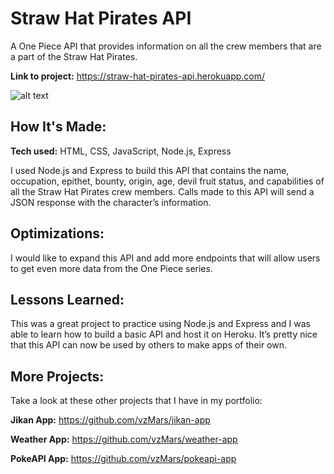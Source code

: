 # Straw Hat Pirates API

A One Piece API that provides information on all the crew members that are a part of the Straw Hat Pirates.

**Link to project:** https://straw-hat-pirates-api.herokuapp.com/

![alt text](https://i.imgur.com/7KYTGpC.png)

## How It's Made:

**Tech used:** HTML, CSS, JavaScript, Node.js, Express

I used Node.js and Express to build this API that contains the name, occupation, epithet, bounty, origin, age, devil fruit status, and capabilities of all the Straw Hat Pirates crew members. Calls made to this API will send a JSON response with the character’s information.

## Optimizations:

I would like to expand this API and add more endpoints that will allow users to get even more data from the One Piece series.

## Lessons Learned:

This was a great project to practice using Node.js and Express and I was able to learn how to build a basic API and host it on Heroku. It’s pretty nice that this API can now be used by others to make apps of their own.

## More Projects:

Take a look at these other projects that I have in my portfolio:

**Jikan App:** https://github.com/vzMars/jikan-app

**Weather App:** https://github.com/vzMars/weather-app

**PokeAPI App:** https://github.com/vzMars/pokeapi-app
